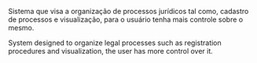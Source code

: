 Sistema que visa a organização de processos jurídicos tal como, cadastro de processos e  visualização, para o usuário tenha mais controle sobre o mesmo.

System designed to organize legal processes such as registration procedures and visualization, the user has more control over it.